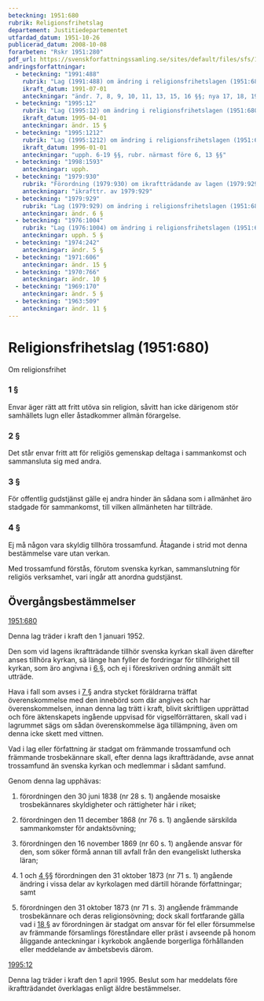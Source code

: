 ```yaml
---
beteckning: 1951:680
rubrik: Religionsfrihetslag
departement: Justitiedepartementet
utfardad_datum: 1951-10-26
publicerad_datum: 2008-10-08
forarbeten: "Rskr 1951:280"
pdf_url: https://svenskforfattningssamling.se/sites/default/files/sfs/1951-10/SFS1951-680.pdf
andringsforfattningar:
  - beteckning: "1991:488"
    rubrik: "Lag (1991:488) om ändring i religionsfrihetslagen (1951:680)"
    ikraft_datum: 1991-07-01
    anteckningar: "ändr. 7, 8, 9, 10, 11, 13, 15, 16 §§; nya 17, 18, 19 §§"
  - beteckning: "1995:12"
    rubrik: "Lag (1995:12) om ändring i religionsfrihetslagen (1951:680)"
    ikraft_datum: 1995-04-01
    anteckningar: ändr. 15 §
  - beteckning: "1995:1212"
    rubrik: "Lag (1995:1212) om ändring i religionsfrihetslagen (1951:680)"
    ikraft_datum: 1996-01-01
    anteckningar: "upph. 6-19 §§, rubr. närmast före 6, 13 §§"
  - beteckning: "1998:1593"
    anteckningar: upph.
  - beteckning: "1979:930"
    rubrik: "Förordning (1979:930) om ikraftträdande av lagen (1979:929) om ändring i religionsfrihetslagen (1951:680)"
    anteckningar: "ikrafttr. av 1979:929"
  - beteckning: "1979:929"
    rubrik: "Lag (1979:929) om ändring i religionsfrihetslagen (1951:680)"
    anteckningar: ändr. 6 §
  - beteckning: "1976:1004"
    rubrik: "Lag (1976:1004) om ändring i religionsfrihetslagen (1951:680)"
    anteckningar: upph. 5 §
  - beteckning: "1974:242"
    anteckningar: ändr. 5 §
  - beteckning: "1971:606"
    anteckningar: ändr. 15 §
  - beteckning: "1970:766"
    anteckningar: ändr. 10 §
  - beteckning: "1969:170"
    anteckningar: ändr. 5 §
  - beteckning: "1963:509"
    anteckningar: ändr. 11 §
---
```


# Religionsfrihetslag (1951:680)

Om religionsfrihet

### 1 §

Envar äger rätt att fritt utöva sin religion, såvitt han icke därigenom stör samhällets lugn eller åstadkommer allmän förargelse.

### 2 §

Det står envar fritt att för religiös gemenskap deltaga i sammankomst och sammansluta sig med andra.

### 3 §

För offentlig gudstjänst gälle ej andra hinder än sådana som i allmänhet äro stadgade för sammankomst, till vilken allmänheten har tillträde.

### 4 §

Ej må någon vara skyldig tillhöra trossamfund. Åtagande i strid mot denna bestämmelse vare utan verkan.

Med trossamfund förstås, förutom svenska kyrkan, sammanslutning för religiös verksamhet, vari ingår att anordna gudstjänst.

## Övergångsbestämmelser

[1951:680](https://selex.se/eli/sfs/1951/680)

Denna lag träder i kraft den 1 januari 1952.

Den som vid lagens ikraftträdande tillhör svenska kyrkan skall även därefter anses tillhöra kyrkan, sä länge han fyller de fordringar för tillhörighet till kyrkan, som äro angivna i [6 §](#6), och ej i föreskriven ordning anmält sitt utträde.

Hava i fall som avses i [7 §](#7) andra stycket föräldrarna träffat överenskommelse med den innebörd som där angives och har överenskommelsen, innan denna lag trätt i kraft, blivit skriftligen upprättad och före äktenskapets ingående uppvisad för vigselförrättaren, skall vad i lagrummet sägs om sådan överenskommelse äga tillämpning, även om denna icke skett med vittnen.

Vad i lag eller författning är stadgat om främmande trossamfund och främmande trosbekännare skall, efter denna lags ikraftträdande, avse annat trossamfund än svenska kyrkan och medlemmar i sådant samfund.

Genom denna lag upphävas:

1. förordningen den 30 juni 1838 (nr 28 s. 1) angående mosaiske trosbekännares skyldigheter och rättigheter här i riket;

2. förordningen  den 11 december 1868 (nr 76 s. 1) angående särskilda sammankomster för andaktsövning;

3. förordningen den 16 november 1869 (nr 60 s. 1) angående ansvar för den, som söker förmå annan till avfall från den evangeliskt lutherska läran;

4. 1 och [4 §](#4)§ förordningen den 31 oktober 1873 (nr 71 s. 1) angående ändring i vissa delar av kyrkolagen med därtill hörande författningar; samt

5. förordningen den 31 oktober 1873 (nr 71 s. 3) angående främmande trosbekännare och deras religionsövning; dock skall fortfarande gälla vad i [18 §](#18) av förordningen är stadgat om ansvar för fel eller försummelse av främmande församlings föreståndare eller präst i avseende på honom åliggande anteckningar i kyrkobok angående borgerliga förhållanden eller meddelande av ämbetsbevis därom.

[1995:12](https://selex.se/eli/sfs/1995/12)

Denna lag träder i kraft den 1 april 1995. Beslut som har meddelats före ikraftträdandet överklagas enligt äldre bestämmelser.